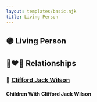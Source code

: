 ```yaml
---
layout: templates/basic.njk
title: Living Person
---
```

## 🟣 Living Person

## 👩‍❤️‍👨 Relationships

### 🔵 [Clifford Jack Wilson](/people/4/40508928)

#### Children With Clifford Jack Wilson